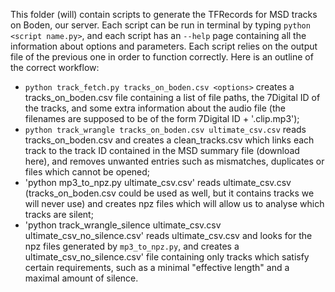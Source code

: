 This folder (will) contain scripts to generate the TFRecords for MSD tracks on Boden, our server. Each script can be run in terminal by typing `python <script name.py>`, and each script has an `--help` page containing all the information about options and parameters. Each script relies on the output file of the previous one in order to function correctly. Here is an outline of the correct workflow:
 - `python track_fetch.py tracks_on_boden.csv <options>` creates a tracks_on_boden.csv file containing a list of file paths, the 7Digital ID of the tracks, and some extra information about the audio file (the filenames are supposed to be of the form 7Digital ID + '.clip.mp3');
- `python track_wrangle tracks_on_boden.csv ultimate_csv.csv` reads tracks_on_boden.csv and creates a clean_tracks.csv which links each track to the track ID contained in the MSD summary file (download here), and removes unwanted entries such as mismatches, duplicates or files which cannot be opened;
- 'python mp3_to_npz.py ultimate_csv.csv' reads ultimate_csv.csv (tracks_on_boden.csv could be used as well, but it contains tracks we will never use) and creates npz files which will allow us to analyse which tracks are silent;
- 'python track_wrangle_silence ultimate_csv.csv ultimate_csv_no_silence.csv' reads ultimate_csv.csv and looks for the npz files generated by `mp3_to_npz.py`, and creates a ultimate_csv_no_silence.csv' file containing only tracks which satisfy certain requirements, such as a minimal "effective length" and a maximal amount of silence.
